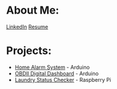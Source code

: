 
# About Me:
[LinkedIn](https://www.linkedin.com/in/kacper-wardynski-735274117)
[Resume](https://kwardyski.github.io/resume-placeholder/)


# Projects:
- [Home Alarm System](https://kwardynski.github.io/home-alarm/) - Arduino
- [OBDII Digital Dashboard](obdii-dashboard.md) - Arduino
- [Laundry Status Checker](laundry-status.md) - Raspberry Pi

